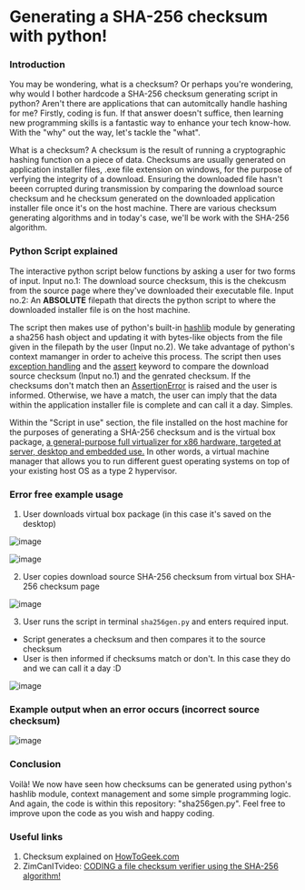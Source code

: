 # Generating a SHA-256 checksum with python!

### Introduction
You may be wondering, what is a checksum? Or perhaps you're wondering, why would I bother hardcode a SHA-256 checksum generating script in python? Aren't there are applications that can automitcally handle hashing for me? Firstly, coding is fun. If that answer doesn't suffice, then learning new programming skills is a fantastic way to enhance your tech know-how. With the "why" out the way, let's tackle the "what". 

What is a checksum? A checksum is the result of running a cryptographic hashing function on a piece of data. Checksums are usually generated on application installer files, .exe file extension on windows, for the purpose of verfying the integrity of a download. Ensuring the downloaded file hasn't beeen corrupted during transmission by comparing the download source checksum and he checksum generated on the downloaded application installer file once it's on the host machine. There are various checksum generating algorithms and in today's case, we'll be work with the SHA-256 algorithm.

### Python Script explained
The interactive python script below functions by asking a user for two forms of input. Input no.1: The download source checksum, this is the chekcusm from the source page where they've downloaded their executable file. Input no.2: An **ABSOLUTE** filepath that directs the python script to where the downloaded installer file is on the host machine.

The script then makes use of python's built-in [hashlib](https://docs.python.org/3/library/hashlib.html) module by generating a sha256 hash object and updating it with bytes-like objects from the file given in the filepath by the user (Input no.2). We take advantage of python's context mamanger in order to acheive this process. The script then uses [exception handling](https://www.geeksforgeeks.org/python-exception-handling/) and the [assert](https://www.geeksforgeeks.org/python-assert-keyword/) keyword to compare the download source checksum (Input no.1) and the genrated checksum. If the checksums don't match then an [AssertionError](https://www.geeksforgeeks.org/python-assertion-error/) is raised and the user is informed. Otherwise, we have a match, the user can imply that the data within the application installer file is complete and can call it a day. Simples. 

Within the "Script in use" section, the file installed on the host machine for the purposes of generating a SHA-256 checksum and is the virtual box package, [a general-purpose full virtualizer for x86 hardware, targeted at server, desktop and embedded use.](https://www.virtualbox.org/wiki/VirtualBox) In other words, a virtual machine manager that allows you to run different guest operating systems on top of your existing host OS as a type 2 hypervisor. 

### Error free example usage

1. User downloads virtual box package (in this case it's saved on the desktop)

![image](https://user-images.githubusercontent.com/77082071/115679383-70c81400-a34a-11eb-977c-0983e3405b1f.png)

![image](https://user-images.githubusercontent.com/77082071/115680064-22ffdb80-a34b-11eb-847e-197741f29da5.png)

2. User copies download source SHA-256 checksum from virtual box SHA-256 checksum page 

![image](https://user-images.githubusercontent.com/77082071/115679433-7cb3d600-a34a-11eb-831b-7ab19acd44a8.png)


3. User runs the script in terminal `sha256gen.py` and enters required input.
* Script generates a checksum and then compares it to the source checksum 
* User is then informed if checksums match or don't. In this case they do and we can call it a day :D

![image](https://user-images.githubusercontent.com/77082071/115680104-2bf0ad00-a34b-11eb-9f71-e316b1a40873.png)

### Example output when an error occurs (incorrect source checksum)

![image](https://user-images.githubusercontent.com/77082071/115680130-327f2480-a34b-11eb-8f78-18005f038b68.png)

### Conclusion 
Voilà! We now have seen how checksums can be generated using python's hashlib module, context management and some simple programming logic. And again, the code is within this repository: "sha256gen.py". Feel free to improve upon the code as you wish and happy coding. 

### Useful links
1. Checksum explained on [HowToGeek.com](https://www.howtogeek.com/363735/what-is-a-checksum-and-why-should-you-care/)
2. ZimCanITvideo: [ CODING a file checksum verifier using the SHA-256 algorithm!](https://www.youtube.com/watch?v=1ZjuyaMDteg&t=88s)
